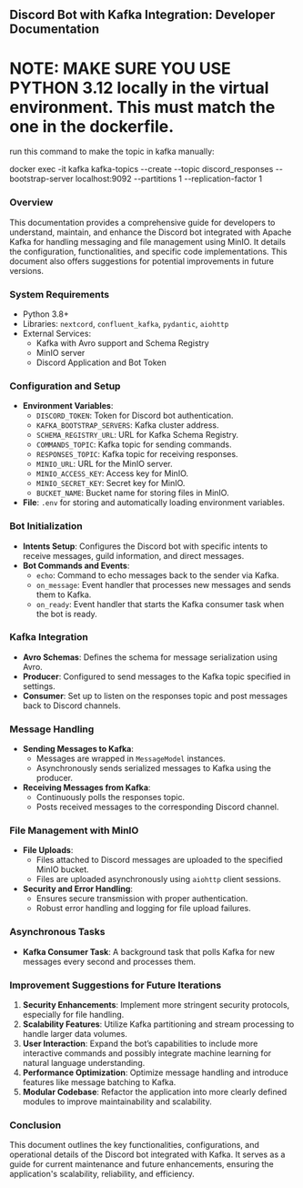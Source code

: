 ## Discord Bot with Kafka Integration: Developer Documentation
# NOTE: MAKE SURE YOU USE PYTHON 3.12 locally in the virtual environment.  This must match the one in the dockerfile.

run this command to make the topic in kafka manually:

docker exec -it kafka kafka-topics --create --topic discord_responses --bootstrap-server localhost:9092 --partitions 1 --replication-factor 1

### Overview
This documentation provides a comprehensive guide for developers to understand, maintain, and enhance the Discord bot integrated with Apache Kafka for handling messaging and file management using MinIO. It details the configuration, functionalities, and specific code implementations. This document also offers suggestions for potential improvements in future versions.

### System Requirements
- Python 3.8+
- Libraries: `nextcord`, `confluent_kafka`, `pydantic`, `aiohttp`
- External Services:
  - Kafka with Avro support and Schema Registry
  - MinIO server
  - Discord Application and Bot Token

### Configuration and Setup
- **Environment Variables**:
  - `DISCORD_TOKEN`: Token for Discord bot authentication.
  - `KAFKA_BOOTSTRAP_SERVERS`: Kafka cluster address.
  - `SCHEMA_REGISTRY_URL`: URL for Kafka Schema Registry.
  - `COMMANDS_TOPIC`: Kafka topic for sending commands.
  - `RESPONSES_TOPIC`: Kafka topic for receiving responses.
  - `MINIO_URL`: URL for the MinIO server.
  - `MINIO_ACCESS_KEY`: Access key for MinIO.
  - `MINIO_SECRET_KEY`: Secret key for MinIO.
  - `BUCKET_NAME`: Bucket name for storing files in MinIO.
- **File**: `.env` for storing and automatically loading environment variables.

### Bot Initialization
- **Intents Setup**: Configures the Discord bot with specific intents to receive messages, guild information, and direct messages.
- **Bot Commands and Events**:
  - `echo`: Command to echo messages back to the sender via Kafka.
  - `on_message`: Event handler that processes new messages and sends them to Kafka.
  - `on_ready`: Event handler that starts the Kafka consumer task when the bot is ready.

### Kafka Integration
- **Avro Schemas**: Defines the schema for message serialization using Avro.
- **Producer**: Configured to send messages to the Kafka topic specified in settings.
- **Consumer**: Set up to listen on the responses topic and post messages back to Discord channels.

### Message Handling
- **Sending Messages to Kafka**:
  - Messages are wrapped in `MessageModel` instances.
  - Asynchronously sends serialized messages to Kafka using the producer.
- **Receiving Messages from Kafka**:
  - Continuously polls the responses topic.
  - Posts received messages to the corresponding Discord channel.

### File Management with MinIO
- **File Uploads**:
  - Files attached to Discord messages are uploaded to the specified MinIO bucket.
  - Files are uploaded asynchronously using `aiohttp` client sessions.
- **Security and Error Handling**:
  - Ensures secure transmission with proper authentication.
  - Robust error handling and logging for file upload failures.

### Asynchronous Tasks
- **Kafka Consumer Task**: A background task that polls Kafka for new messages every second and processes them.

### Improvement Suggestions for Future Iterations
1. **Security Enhancements**: Implement more stringent security protocols, especially for file handling.
2. **Scalability Features**: Utilize Kafka partitioning and stream processing to handle larger data volumes.
3. **User Interaction**: Expand the bot’s capabilities to include more interactive commands and possibly integrate machine learning for natural language understanding.
4. **Performance Optimization**: Optimize message handling and introduce features like message batching to Kafka.
5. **Modular Codebase**: Refactor the application into more clearly defined modules to improve maintainability and scalability.

### Conclusion
This document outlines the key functionalities, configurations, and operational details of the Discord bot integrated with Kafka. It serves as a guide for current maintenance and future enhancements, ensuring the application's scalability, reliability, and efficiency.
